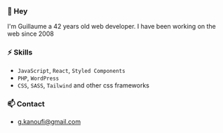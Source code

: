 ### 👋 Hey

I'm Guillaume a 42 years old web developer.
I have been working on the web since 2008

### ⚡ Skills
- `JavaScript`, `React`, `Styled Components`
- `PHP`, `WordPress`
- `CSS`, `SASS`, `Tailwind` and other css frameworks

### 📫 Contact
-  [g.kanoufi@gmail.com](mailto:g.kanoufi@gmail.com)

<!--
**g-kanoufi/g-kanoufi** is a ✨ _special_ ✨ repository because its `README.md` (this file) appears on your GitHub profile.

Here are some ideas to get you started:

- 🔭 I’m currently working on ...
- 🌱 I’m currently learning ...
- 👯 I’m looking to collaborate on ...
- 🤔 I’m looking for help with ...
- 💬 Ask me about ...
-  How to reach me: ...
- 😄 Pronouns: ...
-  Fun fact: ...
-->
